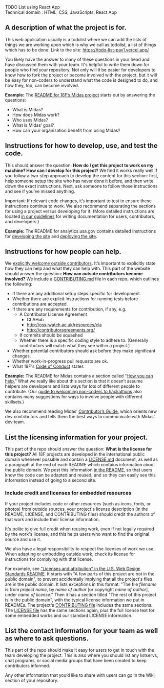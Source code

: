 
TODO List using React App  
Technical domain : HTML, CSS, JavaScripts, React App


## A description of what the project is for.
This web application usually is a todolist where we can add the lists of things we are working upon which is why we call as todolist, a list of things which has to be done.
Link to the site: https://todo-list-pav1.vercel.app/

You likely have the answer to many of these questions in your head and have discussed them with your team. It's helpful to write them down for people who find your repository. Not only will it be easier for developers to know how to fork the project or become involved with the project, but it will be easy for non-coders to understand what the code is designed to do, and how they, too, can become involved.

**Example:** The [README for 18F’s Midas project](https://github.com/18f/midas) starts out by answering the questions:

* What is Midas?
* How does Midas work?
* Who uses Midas?
* What is Midas’ goal?
* How can your organization benefit from using Midas?

## Instructions for how to develop, use, and test the code.

This should answer the question: **How do I get this project to work on my machine? How can I develop for this project?** We find it works really well if you follow a two-step approach to develop the content for this section: first, help someone setup the site who has never done it before, and then write down the exact instructions. Next, ask someone to follow those instructions and see if you’ve missed anything.

Important: If relevant code changes, it’s important to test to ensure these instructions continue to work. We also recommend separating the sections for using a project versus developing for it. (More detailed instructions are located [in our guidelines](https://pages.18f.gov/open-source-program/pages/maintainer_guidelines/#usage-documentation) for writing documentation for users, contributors, and developers.)

**Example:** The README for analytics.usa.gov contains detailed instructions for [developing the site](https://github.com/18f/analytics.usa.gov#setup) and [deploying the site](https://github.com/18f/analytics.usa.gov#deploying-to-staging-18f-specific).  

## Instructions for how people can help.

We [explicitly welcome outside contributors](https://github.com/18F/open-source-policy/blob/master/practice.md#accepting-contributions-from-the-public). It’s important to explicitly state how they can help and what they can help with. This part of the website should answer the question: **How can outside contributors become involved?** We include a [CONTRIBUTING.md](https://github.com/18F/open-source-policy/blob/master/CONTRIBUTING.md) file in each repo, which outlines the following:

* If there are any additional setup steps specific for development.
* Whether there are explicit Instructions for running tests before contributions are accepted.
* If there are any requirements for contribution, if any, e.g.
  * A Contributor License Agreement
    * CLAHub
    * http://oss-watch.ac.uk/resources/cla
    * http://contributoragreements.org/
  * If commits should be squashed
  * Whether there is a specific coding style to adhere to. (Generally contributors will match what they see within a project.)
* Whether potential contributors should ask before they make significant changes.
* Whether work-in-progress pull requests are ok.
* What 18F's [Code of Conduct](https://github.com/18F/code-of-conduct) states

**Example:** The README for Midas contains a section called “[How you can help.](https://github.com/18f/midas#how-you-can-help)” What we really like about this section is that it doesn’t assume helpers are developers and lists ways for lots of different people to contribute. (Our [guide to welcoming non-coders to hackathons](https://18f.gsa.gov/2015/04/03/how-to-welcome-new-coders-to-a-civic-hackathon/) also contains many suggestions for ways to involve people with different skillsets.)

We also recommend reading Midas’ [Contributor’s Guide](https://github.com/18F/midas/blob/dev/CONTRIBUTING.md), which orients new dev contributors and tells them the best ways to communicate with Midas’ dev team.

## List the licensing information for your project.

This part of the repo should answer the question: **What is the license for this project?** All 18F projects are developed in the international public domain whenever possible and contain a [LICENSE.md](https://github.com/18F/open-source-policy/blob/master/LICENSE.md) document, as well as a paragraph at the end of each README which contains information about the public domain. We post this information [in the README](https://github.com/18F/18f.gsa.gov#public-domain), so that users know the code can be adapted and reused, and so they can easily see this information instead of going to a second site.

### Include credit and licenses for embedded resources

If your project includes code or other resources (such as icons, fonts, or photos) from outside sources, your project's license description (in the README, LICENSE, and CONTRIBUTING files) should credit the authors of that work and include their license information.

It's polite to give full credit when reusing work, even if not legally required by the work's license, and this helps users who want to find the original source and use it.

We also have a legal responsibility to respect the licenses of work we use. When adapting or embedding outside work, check its license for instructions for complying with that license.

For example, see ["Licenses and attribution" in the U.S. Web Design Standards README](https://github.com/18F/web-design-standards#licenses-and-attribution). It starts with "A few parts of this project are not in the public domain", to prevent accidentally implying that all the project's files are in the public domain. It lists exceptions in this format: "The file *filename* is from *project name*, by *name of author* [or copyright *name of author*], under *name of license*." Then it has a section titled "The rest of this project is in the public domain", with the typical license information we put in READMEs. The project's [CONTRIBUTING file](https://github.com/18F/web-design-standards/blob/18f-pages-staging/CONTRIBUTING.md) includes the same sections. The [LICENSE file](https://github.com/18F/web-design-standards/blob/18f-pages-staging/LICENSE.md) has the same sections again, plus the full license text for some embedded works and our standard LICENSE information.

## List the contact information for your team as well as where to ask questions.

This part of the repo should make it easy for users to get in touch with the team developing the project. This is also where you should list any listservs, chat programs, or social media groups that have been created to keep contributors informed.

Any other information that you’d like to share with users can go in the Wiki section of your repository.


